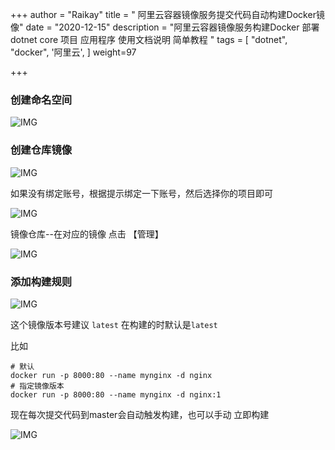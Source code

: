 +++
author = "Raikay"
title = " 阿里云容器镜像服务提交代码自动构建Docker镜像"
date = "2020-12-15"
description = "阿里云容器镜像服务构建Docker 部署 dotnet core 项目 应用程序 使用文档说明  简单教程  "
tags = [
    "dotnet",
    "docker",
    '阿里云',
]
weight=97

+++



### 创建命名空间

![IMG](https://gitee.com/imgrep001/m1/raw/master/20200814175731.png)





### 创建仓库镜像

![IMG](https://gitee.com/imgrep001/m1/raw/master/20200814180059.png)



如果没有绑定账号，根据提示绑定一下账号，然后选择你的项目即可

![IMG](https://gitee.com/imgrep001/m1/raw/master/20200814175838.png)


镜像仓库--在对应的镜像 点击 【管理】

![IMG](https://gitee.com/imgrep001/m1/raw/master/20200814180528.png)

### 添加构建规则

![IMG](https://gitee.com/imgrep001/m1/raw/master/20200814182956.png)

这个镜像版本号建议 `latest` 在构建的时默认是`latest`

比如

```
# 默认
docker run -p 8000:80 --name mynginx -d nginx 
# 指定镜像版本
docker run -p 8000:80 --name mynginx -d nginx:1
```



现在每次提交代码到master会自动触发构建，也可以手动 立即构建

![IMG](https://gitee.com/imgrep001/m1/raw/master/20200814182414.png)


